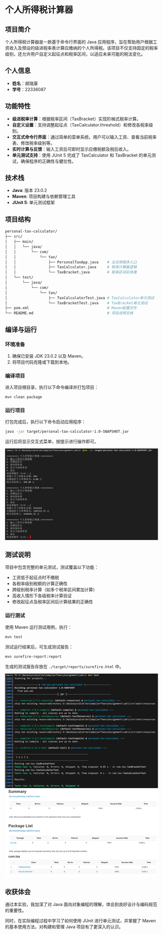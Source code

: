 # 个人所得税计算器

## 项目简介

个人所得税计算器是一款基于命令行界面的 Java 应用程序，旨在帮助用户根据工资收入及预设的级进税率表计算应缴纳的个人所得税。该项目不仅支持固定的税率级别，还允许用户自定义起征点和税率区间，以适应未来可能的税法变化。

## 个人信息

- **姓名**：胡瑞康
- **学号**：22336087

## 功能特性

- **级进税率计算**：根据税率区间（TaxBracket）实现阶梯式税率计算。
- **自定义设置**：支持调整起征点（TaxCalculator.threshold）和修改各税率级别。
- **交互式命令行界面**：通过简单的菜单系统，用户可以输入工资、查看当前税率表、修改税率级别等。
- **实时计算与反馈**：输入工资后可即时显示应缴税额及税后收入。
- **单元测试支持**：使用 JUnit 5 完成了 TaxCalculator 和 TaxBracket 的单元测试，确保程序的正确性与健壮性。

## 技术栈

- **Java**: 版本 23.0.2
- **Maven**: 项目构建与依赖管理工具
- **JUnit 5**: 单元测试框架

## 项目结构

```bash
personal-tax-calculator/
├── src/
│   ├── main/
│   │   └── java/
│   │       └── com/
│   │           └── tax/
│   │               ├── PersonalTaxApp.java    # 主应用程序入口
│   │               ├── TaxCalculator.java     # 税率计算器逻辑
│   │               └── TaxBracket.java        # 税率区间实体类
│   └── test/
│       └── java/
│           └── com/
│               └── tax/
│                   ├── TaxCalculatorTest.java # TaxCalculator单元测试
│                   └── TaxBracketTest.java    # TaxBracket单元测试
├── pom.xml                                    # Maven配置文件
└── README.md                                  # 项目说明文档
```

## 编译与运行

### 环境准备

1. 确保已安装 JDK 23.0.2 以及 Maven。
2. 将项目代码克隆或下载到本地。

### 编译项目

进入项目根目录，执行以下命令编译并打包项目：

```bash
mvn clean package
```

### 运行项目

打包完成后，执行以下命令启动应用程序：

```bash
java -jar target/personal-tax-calculator-1.0-SNAPSHOT.jar
```

运行后将显示交互式菜单，按提示进行操作即可。

![运行截图](./img/run.png)

## 测试说明

项目中包含完整的单元测试，测试覆盖以下功能：

- 工资低于起征点时不缴税
- 各税率级别税额的计算正确性
- 跨级别税率计算（如多个税率区间累加计算）
- 高收入情形下各级税率计算验证
- 修改起征点及税率区间后计算结果的正确性

### 运行测试

使用 Maven 运行测试用例，执行：

```bash
mvn test
```

测试运行结束后，可生成测试报告：

```bash
mvn surefire-report:report
```

生成的测试报告存放在 `./target/reports/surefire.html` 中。

![测试截图](./img/test.png)
![报告截图](./img/report.png)

## 收获体会

通过本实验，我加深了对 Java 面向对象编程的理解，体会到良好设计与编码规范的重要性。

同时，在实际编程过程中学习了如何使用 JUnit 进行单元测试，并掌握了 Maven 的基本使用方法，对构建和管理 Java 项目有了更深入的认识。